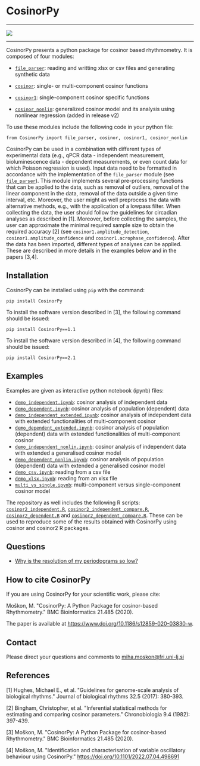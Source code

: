 # CosinorPy

---

[![](https://img.shields.io/badge/doi-10.1186%2Fs12859--020--03830--w-brightgreen)](https://doi.org/10.1186/s12859-020-03830-w)

---

CosinorPy presents a python package for cosinor based rhythmometry. It is composed of four modules:
* [`file_parser`](docs/docs_file_parser.md): reading and writting xlsx or csv files and generating synthetic data

* [`cosinor`](docs/docs_cosinor.md): single- or multi-component cosinor functions

* [`cosinor1`](docs/docs_cosinor1.md): single-component cosinor specific functions

* [`cosinor_nonlin`](https://github.com/mmoskon/CosinorPy/blob/master/CosinorPy/cosinor_nonlin.py): generalized cosinor model and its analysis using nonlinear regression  (added in release v2)

To use these modules include the following code in your python file:

`from CosinorPy import file_parser, cosinor, cosinor1, cosinor_nonlin`

CosinorPy can be used in a combination with different types of experimental data (e.g., qPCR data - independent measurement, bioluminescence data - dependent measurements, or even count data for which Poisson regression is used). Input data need to be formatted in accordance with the implementation of the `file_parser` module (see [`file_parser`](docs/docs_file_parser.md)). This module implements several pre-processing functions that can be applied to the data, such as removal of outliers, removal of the linear component in the data, removal of the data outside a given time interval, etc. Moreover, the user might as well preprocess the data with alternative methods, e.g., with the application of a lowpass filter. When collecting the data, the user should follow the guidelines for circadian analyses as described in [1]. Moreover, before collecting the samples, the user can approximate the minimal required sample size to obtain the required accuracy [2] (see `cosinor1.amplitude_detection`, `cosinor1.amplitude_confidence` and `cosinor1.acrophase_confidence`). After the data has been imported, different types of analyses can be applied. These are described in more details in the examples below and in the papers [3,4].

## Installation

CosinorPy can be installed using `pip` with the command:

`pip install CosinorPy`

To install the software version described in [3], the following command should be issued:

`pip install CosinorPy==1.1`

To install the software version described in [4], the following command should be issued:

`pip install CosinorPy==2.1` 

## Examples
Examples are given as interactive python notebook (ipynb) files:
* [`demo_independent.ipynb`](demo_independent.ipynb): cosinor analysis of independent data
* [`demo_dependent.ipynb`](demo_dependent.ipynb): cosinor analysis of population (dependent) data
* [`demo_independent_extended.ipynb`](demo_independent_extended.ipynb): cosinor analysis of independent data with extended functionalities of multi-component cosinor
* [`demo_dependent_extended.ipynb`](demo_dependent_extended.ipynb): cosinor analysis of population (dependent) data with extended functionalities of multi-component cosinor
* [`demo_independent_nonlin.ipynb`](demo_independent_nonlin.ipynb): cosinor analysis of independent data with extended a generalised cosinor model
* [`demo_dependent_nonlin.ipynb`](demo_dependent_nonlin.ipynb): cosinor analysis of population (dependent) data with extended a generalised cosinor model
* [`demo_csv.ipynb`](demo_csv.ipynb): reading from a csv file 
* [`demo_xlsx.ipynb`](demo_xlsx.ipynb): reading from an xlsx file
* [`multi_vs_single.ipynb`](multi_vs_single.ipynb): multi-component versus single-component cosinor model

The repository as well includes the following R scripts: [`cosinor2_independent.R`](cosinor2_independent.R), [`cosinor2_independent_compare.R`](cosinor2_independent_compare.R), [`cosinor2_dependent.R`](cosinor2_dependent.R) and [`cosinor2_dependent_compare.R`](cosinor2_dependent_compare.R). These can be used to reproduce some of the results obtained with CosinorPy using cosinor and cosinor2 R packages.

## Questions
* [Why is the resolution of my periodograms so low?](https://github.com/mmoskon/CosinorPy/blob/master/docs/periodograms.md)

## How to cite CosinorPy
If you are using CosinorPy for your scientific work, please cite:

Moškon, M. "CosinorPy: A Python Package for cosinor-based Rhythmometry." BMC Bioinformatics 21.485 (2020).

The paper is available at <https://www.doi.org/10.1186/s12859-020-03830-w>.

## Contact
Please direct your questions and comments to [miha.moskon@fri.uni-lj.si](mailto:miha.moskon@fri.uni-lj.si)

## References

[1] Hughes, Michael E., et al. "Guidelines for genome-scale analysis of biological rhythms." Journal of biological rhythms 32.5 (2017): 380-393.

[2] Bingham, Christopher, et al. "Inferential statistical methods for estimating and comparing cosinor parameters." Chronobiologia 9.4 (1982): 397-439.

[3] Moškon, M. "CosinorPy: A Python Package for cosinor-based Rhythmometry." BMC Bioinformatics 21.485 (2020).

[4] Moškon, M. "Identification and characterisation of variable oscillatory behaviour using CosinorPy." <https://doi.org/10.1101/2022.07.04.498691>
